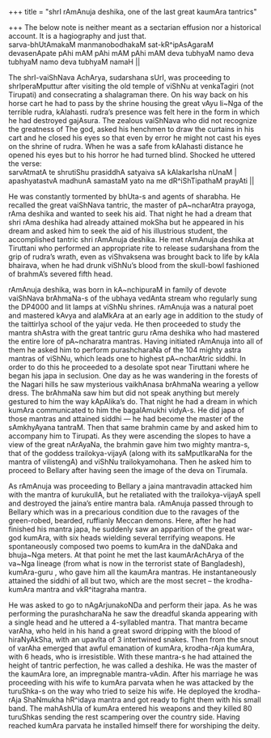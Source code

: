 +++
title = "shrI rAmAnuja deshika, one of the last great kaumAra tantrics"

+++
The below note is neither meant as a sectarian effusion nor a historical
account. It is a hagiography and just that.  
sarva-bhUtAmakaM manmanobodhakaM sat-kR^ipAsAgaraM devasenApate pAhi mAM
pAhi mAM pAhi mAM deva tubhyaM namo deva tubhyaM namo deva tubhyaM namaH
||

The shrI-vaiShNava AchArya, sudarshana sUrI, was proceeding to
shrIperaMputtur after visiting the old temple of viShNu at venkaTagiri
(not Tirupati) and consecrating a shalagraman there. On his way back on
his horse cart he had to pass by the shrine housing the great vAyu
li\~Nga of the terrible rudra, kAlahasti. rudra’s presence was felt here
in the form in which he had destroyed gajAsura. The zealous vaiShNava
who did not recognize the greatness of The god, asked his henchmen to
draw the curtains in his cart and he closed his eyes so that even by
error he might not cast his eyes on the shrine of rudra. When he was a
safe from kAlahasti distance he opened his eyes but to his horror he had
turned blind. Shocked he uttered the verse:  
sarvAtmatA te shrutiShu prasiddhA satyaiva sA kAlakarIsha nUnaM |  
apashyatastvA madhunA samastaM yato na me dR^iShTipathaM prayAti ||

He was constantly tormented by bhUta-s and agents of sharabha. He
recalled the great vaiShNava tantric, the master of pA\~ncharAtra
prayoga, rAma deshika and wanted to seek his aid. That night he had a
dream that shri rAma deshika had already attained mokSha but he appeared
in his dream and asked him to seek the aid of his illustrious student,
the accomplished tantric shri rAmAnuja deshika. He met rAmAnuja deshika
at Tiruttani who performed an appropriate rite to release sudarshana
from the grip of rudra’s wrath, even as viShvaksena was brought back to
life by kAla bhairava, when he had drunk viShNu’s blood from the
skull-bowl fashioned of brahmA’s severed fifth head.

rAmAnuja deshika, was born in kA\~nchipuraM in family of devote
vaiShNava brAhmaNa-s of the ubhaya vedAnta stream who regularly sung the
DP4000 and lit lamps at viShNu shrines. rAmAnuja was a natural poet and
mastered kAvya and alaMkAra at an early age in addition to the study of
the taittirIya school of the yajur veda. He then proceeded to study the
mantra shAstra with the great tantric guru rAma deshika who had mastered
the entire lore of pA\~ncharatra mantras. Having initiated rAmAnuja into
all of them he asked him to perform purashcharaNa of the 104 mighty
astra mantras of viShNu, which leads one to highest pA\~ncharAtric
siddhi. In order to do this he proceeded to a desolate spot near
Tiruttani where he began his japa in seclusion. One day as he was
wandering in the forests of the Nagari hills he saw mysterious
vaikhAnasa brAhmaNa wearing a yellow dress. The brAhmaNa saw him but did
not speak anything but merely gestured to him the way kApAlika’s do.
That night he had a dream in which kumAra communicated to him the
bagalAmukhi vidyA-s. He did japa of those mantras and attained siddhi —
he had become the master of the sAmkhyAyana tantraM. Then that same
brahmin came by and asked him to accompany him to Tirupati. As they were
ascending the slopes to have a view of the great nArAyaNa, the brahmin
gave him two mighty mantra-s, that of the goddess trailokya-vijayA
(along with its saMputIkaraNa for the mantra of vilistengA) and viShNu
trailokyamohana. Then he asked him to proceed to Bellary after having
seen the image of the deva on Tirumala.

As rAmAnuja was proceeding to Bellary a jaina mantravadin attacked him
with the mantra of kurukullA, but he retaliated with the
trailokya-vijayA spell and destroyed the jaina’s entire mantra bala.
rAmAnuja passed through to Bellary which was in a precarious condition
due to the ravages of the green-robed, bearded, ruffianly Meccan demons.
Here, after he had finished his mantra japa, he suddenly saw an
apparition of the great war-god kumAra, with six heads wielding several
terrifying weapons. He spontaneously composed two poems to kumAra in the
daNDaka and bhuja\~Nga meters. At that point he met the last
kaumArAchArya of the va\~Nga lineage (from what is now in the terrorist
state of Bangladesh), kumAra-guru , who gave him all the kaumAra
mantras. He instantaneously attained the siddhi of all but two, which
are the most secret – the krodha-kumAra mantra and vkR^itagraha mantra.

He was asked to go to nAgArjunakoNDa and perform their japa. As he was
performing the purashcharaNa he saw the dreadful skanda appearing with a
single head and he uttered a 4-syllabled mantra. That mantra became
varAha, who held in his hand a great sword dripping with the blood of
hiraNyAkSha, with an upavIta of 3 intertwined snakes. Then from the
snout of varAha emerged that awful emanation of kumAra, krodha-rAja
kumAra, with 6 heads, who is irresistible. With these mantra-s he had
attained the height of tantric perfection, he was called a deshika. He
was the master of the kaumAra lore, an impregnable mantra-vAdin. After
his marriage he was proceeding with his wife to kumAra parvata when he
was attacked by the turuShka-s on the way who tried to seize his wife.
He deployed the krodha-rAja ShaNmukha hR^idaya mantra and got ready to
fight them with his small band. The mahAshUla of kumAra entered his
weapons and they killed 80 turuShkas sending the rest scampering over
the country side. Having reached kumAra parvata he installed himself
there for worshiping the deity.

